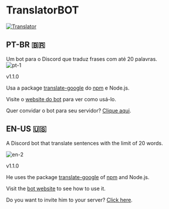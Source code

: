 # TranslatorBOT
<a href="https://top.gg/bot/745021822361141278">
    <img src="https://top.gg/api/widget/745021822361141278.svg" alt="Translator" />
</a>

<h2>PT-BR 🇧🇷</h2>
Um bot para o Discord que traduz frases com até 20 palavras. <br>

<img src="https://i.ibb.co/VLYzN3R/pt-1.png" alt="pt-1" border="0">

v1.1.0

Usa a package <a href="https://www.npmjs.com/package/translate-google">translate-google</a> do <a href="https://www.npmjs.com/">npm</a> e Node.js.

Visite o <a href="https://translatorbot.gitbook.io/home/">website do bot</a> para ver como usá-lo.

Quer convidar o bot para seu servidor? <a href="https://discord.com/api/oauth2/authorize?client_id=745021822361141278&permissions=8&scope=bot">Clique aqui</a>.


<h2>EN-US 🇺🇸</h2>

A Discord bot that translate sentences with the limit of 20 words. <br>

<img src="https://i.ibb.co/F4Y4dWq/en-2.png" alt="en-2" border="0">

v1.1.0

He uses the package <a href="https://www.npmjs.com/package/translate-google">translate-google</a> of <a href="https://www.npmjs.com/">npm</a> and Node.js.

Visit the <a href="https://translatorbot.gitbook.io/home/">bot website</a> to see how to use it.

Do you want to invite him to your server? <a href="https://discord.com/api/oauth2/authorize?client_id=745021822361141278&permissions=8&scope=bot">Click here</a>.
